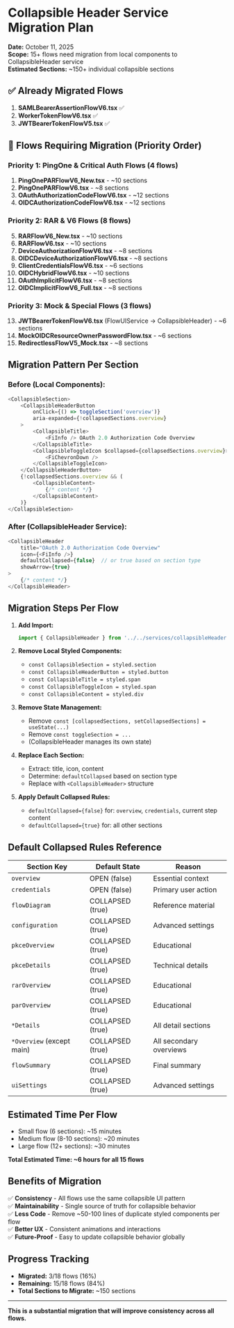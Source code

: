 # Collapsible Header Service Migration Plan

**Date:** October 11, 2025  
**Scope:** 15+ flows need migration from local components to CollapsibleHeader service  
**Estimated Sections:** ~150+ individual collapsible sections

## ✅ Already Migrated Flows

1. **SAMLBearerAssertionFlowV6.tsx** ✅
2. **WorkerTokenFlowV6.tsx** ✅  
3. **JWTBearerTokenFlowV5.tsx** ✅

## 🔄 Flows Requiring Migration (Priority Order)

### Priority 1: PingOne & Critical Auth Flows (4 flows)
1. **PingOnePARFlowV6_New.tsx** - ~10 sections
2. **PingOnePARFlowV6.tsx** - ~8 sections
3. **OAuthAuthorizationCodeFlowV6.tsx** - ~12 sections
4. **OIDCAuthorizationCodeFlowV6.tsx** - ~12 sections

### Priority 2: RAR & V6 Flows (8 flows)
5. **RARFlowV6_New.tsx** - ~10 sections
6. **RARFlowV6.tsx** - ~10 sections
7. **DeviceAuthorizationFlowV6.tsx** - ~8 sections
8. **OIDCDeviceAuthorizationFlowV6.tsx** - ~8 sections
9. **ClientCredentialsFlowV6.tsx** - ~6 sections
10. **OIDCHybridFlowV6.tsx** - ~10 sections
11. **OAuthImplicitFlowV6.tsx** - ~8 sections
12. **OIDCImplicitFlowV6_Full.tsx** - ~8 sections

### Priority 3: Mock & Special Flows (3 flows)
13. **JWTBearerTokenFlowV6.tsx** (FlowUIService → CollapsibleHeader) - ~6 sections
14. **MockOIDCResourceOwnerPasswordFlow.tsx** - ~6 sections
15. **RedirectlessFlowV5_Mock.tsx** - ~8 sections

## Migration Pattern Per Section

### Before (Local Components):
```typescript
<CollapsibleSection>
    <CollapsibleHeaderButton
        onClick={() => toggleSection('overview')}
        aria-expanded={!collapsedSections.overview}
    >
        <CollapsibleTitle>
            <FiInfo /> OAuth 2.0 Authorization Code Overview
        </CollapsibleTitle>
        <CollapsibleToggleIcon $collapsed={collapsedSections.overview}>
            <FiChevronDown />
        </CollapsibleToggleIcon>
    </CollapsibleHeaderButton>
    {!collapsedSections.overview && (
        <CollapsibleContent>
            {/* content */}
        </CollapsibleContent>
    )}
</CollapsibleSection>
```

### After (CollapsibleHeader Service):
```typescript
<CollapsibleHeader
    title="OAuth 2.0 Authorization Code Overview"
    icon={<FiInfo />}
    defaultCollapsed={false}  // or true based on section type
    showArrow={true}
>
    {/* content */}
</CollapsibleHeader>
```

## Migration Steps Per Flow

1. **Add Import:**
   ```typescript
   import { CollapsibleHeader } from '../../services/collapsibleHeaderService';
   ```

2. **Remove Local Styled Components:**
   - `const CollapsibleSection = styled.section`
   - `const CollapsibleHeaderButton = styled.button`
   - `const CollapsibleTitle = styled.span`
   - `const CollapsibleToggleIcon = styled.span`
   - `const CollapsibleContent = styled.div`

3. **Remove State Management:**
   - Remove `const [collapsedSections, setCollapsedSections] = useState(...)`
   - Remove `const toggleSection = ...`
   - (CollapsibleHeader manages its own state)

4. **Replace Each Section:**
   - Extract: title, icon, content
   - Determine: `defaultCollapsed` based on section type
   - Replace with `<CollapsibleHeader>` structure

5. **Apply Default Collapsed Rules:**
   - `defaultCollapsed={false}` for: `overview`, `credentials`, current step content
   - `defaultCollapsed={true}` for: all other sections

## Default Collapsed Rules Reference

| Section Key | Default State | Reason |
|-------------|---------------|---------|
| `overview` | OPEN (false) | Essential context |
| `credentials` | OPEN (false) | Primary user action |
| `flowDiagram` | COLLAPSED (true) | Reference material |
| `configuration` | COLLAPSED (true) | Advanced settings |
| `pkceOverview` | COLLAPSED (true) | Educational |
| `pkceDetails` | COLLAPSED (true) | Technical details |
| `rarOverview` | COLLAPSED (true) | Educational |
| `parOverview` | COLLAPSED (true) | Educational |
| `*Details` | COLLAPSED (true) | All detail sections |
| `*Overview` (except main) | COLLAPSED (true) | All secondary overviews |
| `flowSummary` | COLLAPSED (true) | Final summary |
| `uiSettings` | COLLAPSED (true) | Advanced settings |

## Estimated Time Per Flow

- Small flow (6 sections): ~15 minutes
- Medium flow (8-10 sections): ~20 minutes
- Large flow (12+ sections): ~30 minutes

**Total Estimated Time: ~6 hours for all 15 flows**

## Benefits of Migration

✅ **Consistency** - All flows use the same collapsible UI pattern  
✅ **Maintainability** - Single source of truth for collapsible behavior  
✅ **Less Code** - Remove ~50-100 lines of duplicate styled components per flow  
✅ **Better UX** - Consistent animations and interactions  
✅ **Future-Proof** - Easy to update collapsible behavior globally  

## Progress Tracking

- **Migrated:** 3/18 flows (16%)
- **Remaining:** 15/18 flows (84%)
- **Total Sections to Migrate:** ~150 sections

---

**This is a substantial migration that will improve consistency across all flows.**

